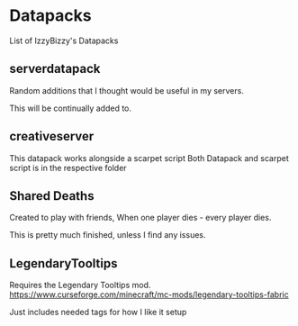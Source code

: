 # Datapacks
List of IzzyBizzy's Datapacks

serverdatapack
-----------
Random additions that I thought would be useful in my servers. 

This will be continually added to.

creativeserver
-----------
This datapack works alongside a scarpet script
Both Datapack and scarpet script is in the respective folder

Shared Deaths
-----------
Created to play with friends, When one player dies - every player dies. 

This is pretty much finished, unless I find any issues.

LegendaryTooltips
-----------
Requires the Legendary Tooltips mod. https://www.curseforge.com/minecraft/mc-mods/legendary-tooltips-fabric

Just includes needed tags for how I like it setup
